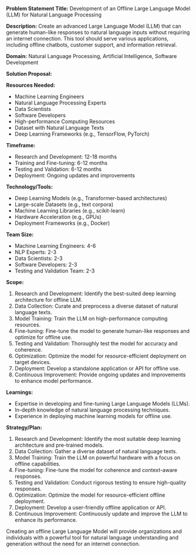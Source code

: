 **Problem Statement Title:** Development of an Offline Large Language Model (LLM) for Natural Language Processing

**Description:** Create an advanced Large Language Model (LLM) that can generate human-like responses to natural language inputs without requiring an internet connection. This tool should serve various applications, including offline chatbots, customer support, and information retrieval.

**Domain:** Natural Language Processing, Artificial Intelligence, Software Development

**Solution Proposal:**

**Resources Needed:**
- Machine Learning Engineers
- Natural Language Processing Experts
- Data Scientists
- Software Developers
- High-performance Computing Resources
- Dataset with Natural Language Texts
- Deep Learning Frameworks (e.g., TensorFlow, PyTorch)

**Timeframe:**
- Research and Development: 12-18 months
- Training and Fine-tuning: 6-12 months
- Testing and Validation: 6-12 months
- Deployment: Ongoing updates and improvements

**Technology/Tools:**
- Deep Learning Models (e.g., Transformer-based architectures)
- Large-scale Datasets (e.g., text corpora)
- Machine Learning Libraries (e.g., scikit-learn)
- Hardware Acceleration (e.g., GPUs)
- Deployment Frameworks (e.g., Docker)

**Team Size:**
- Machine Learning Engineers: 4-6
- NLP Experts: 2-3
- Data Scientists: 2-3
- Software Developers: 2-3
- Testing and Validation Team: 2-3

**Scope:**
1. Research and Development: Identify the best-suited deep learning architecture for offline LLM.
2. Data Collection: Curate and preprocess a diverse dataset of natural language texts.
3. Model Training: Train the LLM on high-performance computing resources.
4. Fine-tuning: Fine-tune the model to generate human-like responses and optimize for offline use.
5. Testing and Validation: Thoroughly test the model for accuracy and coherence.
6. Optimization: Optimize the model for resource-efficient deployment on target devices.
7. Deployment: Develop a standalone application or API for offline use.
8. Continuous Improvement: Provide ongoing updates and improvements to enhance model performance.

**Learnings:**
- Expertise in developing and fine-tuning Large Language Models (LLMs).
- In-depth knowledge of natural language processing techniques.
- Experience in deploying machine learning models for offline use.

**Strategy/Plan:**
1. Research and Development: Identify the most suitable deep learning architecture and pre-trained models.
2. Data Collection: Gather a diverse dataset of natural language texts.
3. Model Training: Train the LLM on powerful hardware with a focus on offline capabilities.
4. Fine-tuning: Fine-tune the model for coherence and context-aware responses.
5. Testing and Validation: Conduct rigorous testing to ensure high-quality responses.
6. Optimization: Optimize the model for resource-efficient offline deployment.
7. Deployment: Develop a user-friendly offline application or API.
8. Continuous Improvement: Continuously update and improve the LLM to enhance its performance.

Creating an offline Large Language Model will provide organizations and individuals with a powerful tool for natural language understanding and generation without the need for an internet connection.